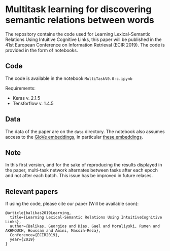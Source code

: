 # Multitask learning for discovering semantic relations between words

The repository contains the code used for Learning Lexical-Semantic Relations Using Intuitive
Cognitive Links, this paper will be published in the 41st European Conference on Information Retrieval (ECIR 2019). The code is provided in the form of notebooks.

## Code 
The code is available in the notebook `MultiTaskV0.0-c.ipynb`

Requirements: 
- Keras v. 2.1.5
- Tensforflow v. 1.4.5 

## Data
The data of the paper are on the `data` directory. The notebook also assumes access to the [GloVe embeddings](https://nlp.stanford.edu/projects/glove/), in particular [these embeddings](http://nlp.stanford.edu/data/glove.6B.zip).

## Note

In this first version, and for the sake of reproducing the results displayed in the paper, multi-task network alternates between tasks after each epoch and not after each batch. This issue has be improved in future relases.

## Relevant papers
If using the code, please cite our paper (Will be available soon): 
```
@article{balikas2019Learning,
  title={Learning Lexical-Semantic Relations Using IntuitiveCognitive Links},
  author={Balikas, Georgios and Dias, Gael and Moraliyski, Rumen and AKHMOUCH, Houssam and Amini, Massih-Reza},
  Conference={ECIR2019},
  year={2019}
}
```
